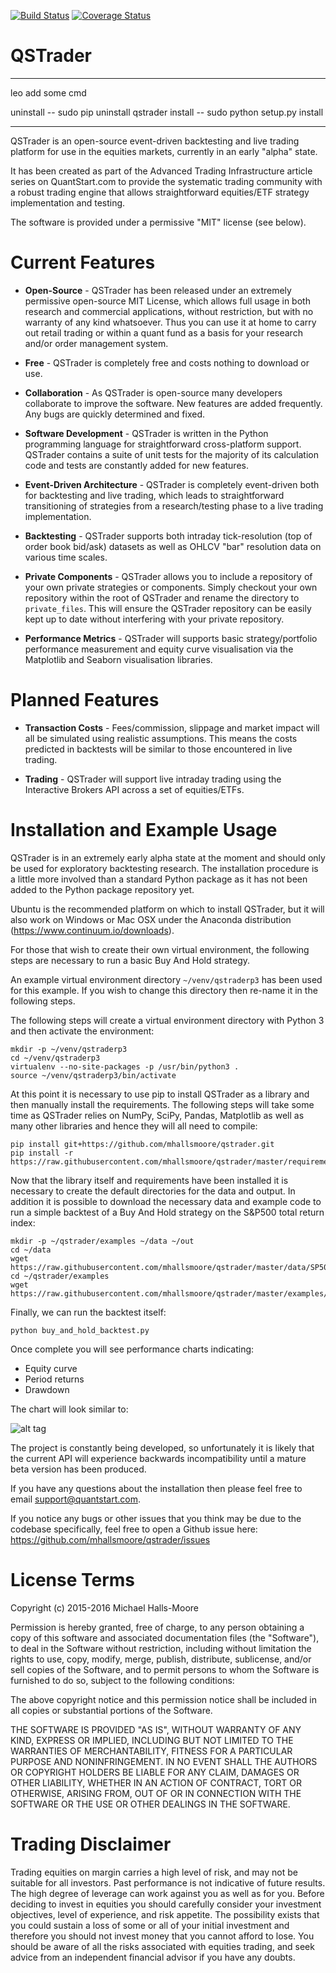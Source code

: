 [![Build Status](https://travis-ci.org/mhallsmoore/qstrader.svg?branch=master)](https://travis-ci.org/mhallsmoore/qstrader)
[![Coverage Status](https://coveralls.io/repos/github/mhallsmoore/qstrader/badge.svg?branch=master)](https://coveralls.io/github/mhallsmoore/qstrader?branch=master)

# QSTrader  
***************************************************************************************************************************
leo add some cmd

uninstall -- sudo pip uninstall qstrader
install -- sudo python setup.py install

***************************************************************************************************************************
QSTrader is an open-source event-driven backtesting and live trading platform for use in the equities markets, currently in an early "alpha" state.

It has been created as part of the Advanced Trading Infrastructure article series on QuantStart.com to provide the systematic trading community with a robust trading engine that allows straightforward equities/ETF strategy implementation and testing.

The software is provided under a permissive "MIT" license (see below).

# Current Features

* **Open-Source** - QSTrader has been released under an extremely permissive open-source MIT License, which allows full usage in both research and commercial applications, without restriction, but with no warranty of any kind whatsoever. Thus you can use it at home to carry out retail trading or within a quant fund as a basis for your research and/or order management system.

* **Free** - QSTrader is completely free and costs nothing to download or use.

* **Collaboration** - As QSTrader is open-source many developers collaborate to improve the software. New features are added frequently. Any bugs are quickly determined and fixed.

* **Software Development** - QSTrader is written in the Python programming language for straightforward cross-platform support. QSTrader contains a suite of unit tests for the majority of its calculation code and tests are constantly added for new features.

* **Event-Driven Architecture** - QSTrader is completely event-driven both for backtesting and live trading, which leads to straightforward transitioning of strategies from a research/testing phase to a live trading implementation.

* **Backtesting** - QSTrader supports both intraday tick-resolution (top of order book bid/ask) datasets as well as OHLCV "bar" resolution data on various time scales.

* **Private Components** - QSTrader allows you to include a repository of your own private strategies or components. Simply checkout your own repository within the root of QSTrader and rename the directory to `private_files`. This will ensure the QSTrader repository can be easily kept up to date without interfering with your private repository.

* **Performance Metrics** - QSTrader will supports basic strategy/portfolio performance measurement and equity curve visualisation via the Matplotlib and Seaborn visualisation libraries.

# Planned Features

* **Transaction Costs** - Fees/commission, slippage and market impact will all be simulated using realistic assumptions. This means the costs predicted in backtests will be similar to those encountered in live trading.

* **Trading** - QSTrader will support live intraday trading using the Interactive Brokers API across a set of equities/ETFs.

# Installation and Example Usage

QSTrader is in an extremely early alpha state at the moment and should only be used for exploratory backtesting research. The installation procedure is a little more involved than a standard Python package as it has not been added to the Python package repository yet.

Ubuntu is the recommended platform on which to install QSTrader, but it will also work on Windows or Mac OSX under the Anaconda distribution (https://www.continuum.io/downloads).

For those that wish to create their own virtual environment, the following steps are necessary to run a basic Buy And Hold strategy.

An example virtual environment directory ```~/venv/qstraderp3``` has been used for this example. If you wish to change this directory then re-name it in the following steps.

The following steps will create a virtual environment directory with Python 3 and then activate the environment:

```
mkdir -p ~/venv/qstraderp3
cd ~/venv/qstraderp3
virtualenv --no-site-packages -p /usr/bin/python3 .
source ~/venv/qstraderp3/bin/activate
```

At this point it is necessary to use pip to install QSTrader as a library and then manually install the requirements. The following steps will take some time as QSTrader relies on NumPy, SciPy, Pandas, Matplotlib as well as many other libraries and hence they will all need to compile:

```
pip install git+https://github.com/mhallsmoore/qstrader.git
pip install -r https://raw.githubusercontent.com/mhallsmoore/qstrader/master/requirements.txt
```

Now that the library itself and requirements have been installed it is necessary to create the default directories for the data and output. In addition it is possible to download the necessary data and example code to run a simple backtest of a Buy And Hold strategy on the S&P500 total return index:

```
mkdir -p ~/qstrader/examples ~/data ~/out
cd ~/data
wget https://raw.githubusercontent.com/mhallsmoore/qstrader/master/data/SP500TR.csv
cd ~/qstrader/examples
wget https://raw.githubusercontent.com/mhallsmoore/qstrader/master/examples/buy_and_hold_backtest.py 
```

Finally, we can run the backtest itself: 

```
python buy_and_hold_backtest.py
```

Once complete you will see performance charts indicating:

* Equity curve
* Period returns
* Drawdown

The chart will look similar to:

![alt tag](https://s3.amazonaws.com/quantstart/media/images/qstrader-buy-and-hold.png)

The project is constantly being developed, so unfortunately it is likely that the current API will experience backwards incompatibility until a mature beta version has been produced.

If you have any questions about the installation then please feel free to email support@quantstart.com.

If you notice any bugs or other issues that you think may be due to the codebase specifically, feel free to open a Github issue here: https://github.com/mhallsmoore/qstrader/issues

# License Terms

Copyright (c) 2015-2016 Michael Halls-Moore

Permission is hereby granted, free of charge, to any person obtaining a copy of this software and associated documentation files (the "Software"), to deal in the Software without restriction, including without limitation the rights to use, copy, modify, merge, publish, distribute, sublicense, and/or sell copies of the Software, and to permit persons to whom the Software is furnished to do so, subject to the following conditions:

The above copyright notice and this permission notice shall be included in all copies or substantial portions of the Software.

THE SOFTWARE IS PROVIDED "AS IS", WITHOUT WARRANTY OF ANY KIND, EXPRESS OR IMPLIED, INCLUDING BUT NOT LIMITED TO THE WARRANTIES OF MERCHANTABILITY, FITNESS FOR A PARTICULAR PURPOSE AND NONINFRINGEMENT. IN NO EVENT SHALL THE AUTHORS OR COPYRIGHT HOLDERS BE LIABLE FOR ANY CLAIM, DAMAGES OR OTHER LIABILITY, WHETHER IN AN ACTION OF CONTRACT, TORT OR OTHERWISE, ARISING FROM, OUT OF OR IN CONNECTION WITH THE SOFTWARE OR THE USE OR OTHER DEALINGS IN THE SOFTWARE.

# Trading Disclaimer

Trading equities on margin carries a high level of risk, and may not be suitable for all investors. Past performance is not indicative of future results. The high degree of leverage can work against you as well as for you. Before deciding to invest in equities you should carefully consider your investment objectives, level of experience, and risk appetite. The possibility exists that you could sustain a loss of some or all of your initial investment and therefore you should not invest money that you cannot afford to lose. You should be aware of all the risks associated with equities trading, and seek advice from an independent financial advisor if you have any doubts.
